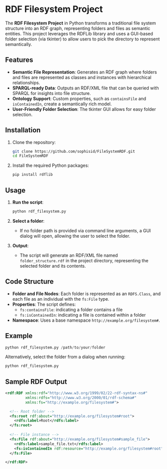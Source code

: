 # RDF Filesystem Project

The **RDF Filesystem Project** in Python transforms a traditional file system structure into an RDF graph, representing folders and files as semantic entities. This project leverages the RDFLib library and uses a GUI-based folder selection (via tkinter) to allow users to pick the directory to represent semantically.

## Features

- **Semantic File Representation**: Generates an RDF graph where folders and files are represented as classes and instances with hierarchical relationships.
- **SPARQL-ready Data**: Outputs an RDF/XML file that can be queried with SPARQL for insights into file structure.
- **Ontology Support**: Custom properties, such as `containsFile` and `isContainedIn`, create a semantically rich model.
- **User-Friendly Folder Selection**: The tkinter GUI allows for easy folder selection.

## Installation

1. Clone the repository:
    ```bash
    git clone https://github.com/sophisid/FileSystemRDF.git
    cd FileSystemRDF
    ```

2. Install the required Python packages:
    ```bash
    pip install rdflib
    ```

## Usage

1. **Run the script**:
   ```bash
   python rdf_filesystem.py
   ```

2. **Select a folder**:
   - If no folder path is provided via command line arguments, a GUI dialog will open, allowing the user to select the folder.

3. **Output**:
   - The script will generate an RDF/XML file named `folder_structure.rdf` in the project directory, representing the selected folder and its contents.

## Code Structure

- **Folder and File Nodes**: Each folder is represented as an `RDFS.Class`, and each file as an individual with the `fs:File` type.
- **Properties**: The script defines:
  - `fs:containsFile`: indicating a folder contains a file
  - `fs:isContainedIn`: indicating a file is contained within a folder
- **Namespace**: Uses a base namespace `http://example.org/filesystem#`.

## Example

```python
python rdf_filesystem.py /path/to/your/folder
```

Alternatively, select the folder from a dialog when running:
```bash
python rdf_filesystem.py
```

## Sample RDF Output

```xml
<rdf:RDF xmlns:rdf="http://www.w3.org/1999/02/22-rdf-syntax-ns#"
         xmlns:rdfs="http://www.w3.org/2000/01/rdf-schema#"
         xmlns:fs="http://example.org/filesystem#">

  <!-- Root folder -->
  <fs:root rdf:about="http://example.org/filesystem#root">
    <rdfs:label>Root</rdfs:label>
  </fs:root>
  
  <!-- File instance -->
  <fs:File rdf:about="http://example.org/filesystem#sample_file">
    <rdfs:label>sample_file.txt</rdfs:label>
    <fs:isContainedIn rdf:resource="http://example.org/filesystem#root"/>
  </fs:File>

</rdf:RDF>
```
